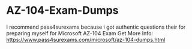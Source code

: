 # AZ-104-Exam-Dumps
I recommend pass4surexams because i got authentic questions their for preparing myself for Microsoft AZ-104 Exam Get More Info: https://www.pass4surexams.com/microsoft/az-104-dumps.html
